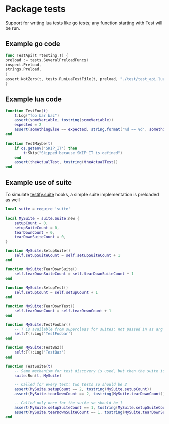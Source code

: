 # Package tests

Support for writing lua tests like go tests; any function starting with Test will be run.

## Example go code

```go
func TestApi(t *testing.T) {
preload := tests.SeveralPreloadFuncs(
inspect.Preload,
strings.Preload,
)
assert.NotZero(t, tests.RunLuaTestFile(t, preload, "./test/test_api.lua"))
}
```

## Example lua code

```lua
function TestFoo(t)
    t:Log("foo bar baz")
    assert(someVariable, tostring(someVariable))
    expected = 2
    assert(somethingElse == expected, string.format("%d ~= %d", somethingElse, expected))
end

function TestMaybe(t)
    if os.getenv('SKIP_IT') then
        t:Skip("Skipped because SKIP_IT is defined")
    end
    assert(theActualTest, tostring(theActualTest))
end
```

## Example use of suite

To simulate [testify.suite](https://pkg.go.dev/github.com/stretchr/testify/suite) hooks, a simple suite implementation
is preloaded as well

```lua
local suite = require 'suite'

local MySuite = suite.Suite:new {
    setupCount = 0,
    setupSuiteCount = 0,
    tearDownCount = 0,
    tearDownSuiteCount = 0,
}

function MySuite:SetupSuite()
    self.setupSuiteCount = self.setupSuiteCount + 1
end

function MySuite:TearDownSuite()
    self.tearDownSuiteCount = self.tearDownSuiteCount + 1
end

function MySuite:SetupTest()
    self.setupCount = self.setupCount + 1
end

function MySuite:TearDownTest()
    self.tearDownCount = self.tearDownCount + 1
end

function MySuite:TestFoobar()
    -- T is available from superclass for suites; not passed in as arg
    self:T():Log('TestFoobar')
end

function MySuite:TestBaz()
    self:T():Log('TestBaz')
end

function TestSuite(t)
    -- Same mechanism for test discovery is used, but then the suite is run as sub tests via suite.Run
    suite.Run(t, MySuite)

    -- Called for every test: two tests so should be 2
    assert(MySuite.setupCount == 2, tostring(MySuite.setupCount))
    assert(MySuite.tearDownCount == 2, tostring(MySuite.tearDownCount))

    -- Called only once for the suite so should be 1
    assert(MySuite.setupSuiteCount == 1, tostring(MySuite.setupSuiteCount))
    assert(MySuite.tearDownSuiteCount == 1, tostring(MySuite.tearDownSuiteCount))
end
```
